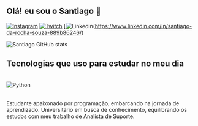 ## Olá! eu sou o Santiago 👋

[![Instagram](	https://img.shields.io/badge/Instagram-E4405F?style=for-the-badge&logo=instagram&logoColor=white)](https://www.instagram.com/santiagors002/)
[![Twitch](https://img.shields.io/badge/Twitch-9146FF?style=for-the-badge&logo=twitch&logoColor=white)](https://www.twitch.tv/szeer02)
[![Linkedin](https://img.shields.io/badge/LinkedIn-0077B5?style=for-the-badge&logo=linkedin&logoColor=white)(https://www.linkedin.com/in/santiago-da-rocha-souza-889b86246/)

![Santiago GitHub stats](https://github-readme-stats.vercel.app/api?username=szer02&show_icons=true&theme=tokyonight)

## Tecnologias que uso para estudar no meu dia

<div style = "display: inline_block"><br/>
    <img align = "center" alt = "Python" src = "https://img.shields.io/badge/Python-3776AB?style=for-the-badge&logo=python&logoColor=white"/> 
</div><br/>

Estudante apaixonado por programação, embarcando na jornada de aprendizado. Universitário em busca de conhecimento, equilibrando os estudos com meu trabalho de Analista de Suporte.
